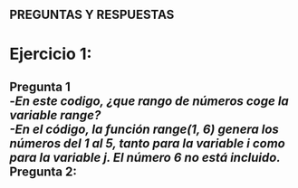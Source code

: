 ## PREGUNTAS Y RESPUESTAS

# Ejercicio 1:<br>

**Pregunta 1** <br>
  -*En este codigo, ¿que rango de números coge la variable range?<br>
      -En el código, la función range(1, 6) genera los números del 1 al 5, tanto para la   variable i como para la variable j. El número 6 no está incluido.*<br>
  Pregunta 2:<br>
  -

